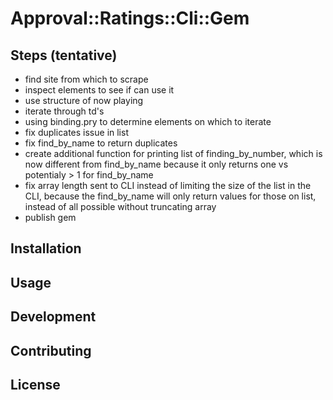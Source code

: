 # Approval::Ratings::Cli::Gem


## Steps (tentative)
* find site from which to scrape
* inspect elements to see if can use it
* use structure of now playing
* iterate through td's
* using binding.pry to determine elements on which to iterate
* fix duplicates issue in list
* fix find_by_name to return duplicates
* create additional function for printing list of finding_by_number, which is now different from find_by_name because it only returns one vs potentialy > 1 for find_by_name
* fix array length sent to CLI instead of limiting the size of the list in the CLI, because the find_by_name will only return values for those on list, instead of all possible without truncating array
* publish gem


## Installation


## Usage



## Development


## Contributing



## License

